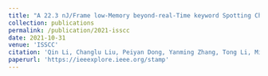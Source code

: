 ```yaml
---
title: "A 22.3 nJ/Frame low-Memory beyond-real-Time keyword Spotting Chip with Configurable Feature Extraction and Distributed Perceptual Computation"
collection: publications
permalink: /publication/2021-isscc
date: 2021-10-31
venue: 'ISSCC'
citation: 'Qin Li, Changlu Liu, Peiyan Dong, Yanming Zhang, Tong Li, Minda Yang, Fei Qiao, Yanzhi Wang, Li Luo, Huazhong Yang'
paperurl: 'https://ieeexplore.ieee.org/stamp'
---
```

